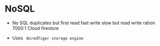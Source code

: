# NoSQL

- No SQL duplicates but first read fast write slow but read write ration 7000:1
Cloud firestore

- Uses ` WiredTiger storage engine`